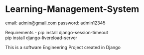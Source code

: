 # Learning-Management-System

email: admin@gmail.com
password: admin12345

Requirements - 
pip install django-session-timeout   
pip install django-livereload-server

This is a software Engineering Project created in Django 
